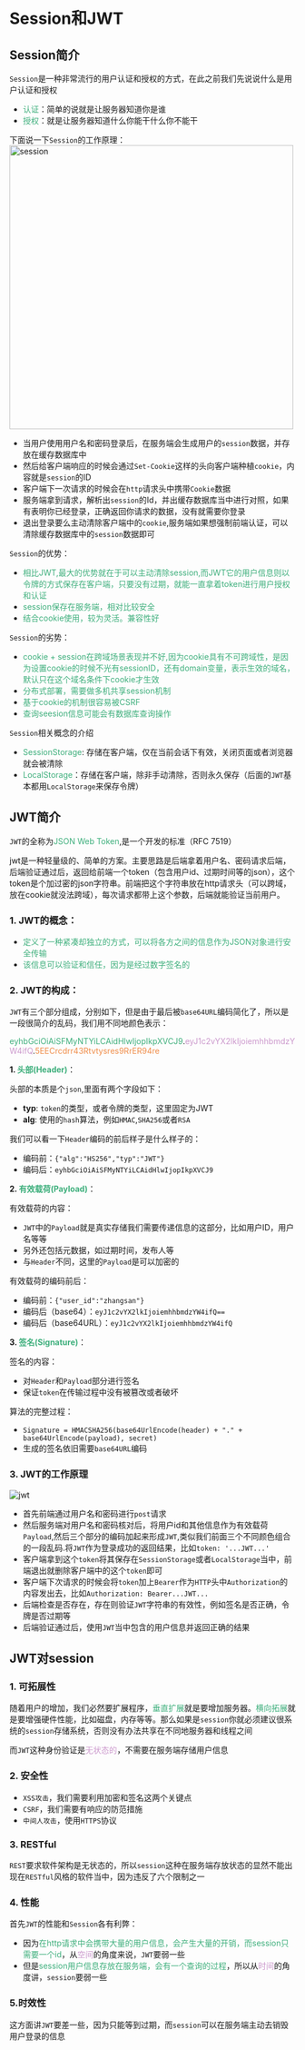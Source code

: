 # Session和JWT

## Session简介
`Session`是一种非常流行的用户认证和授权的方式，在此之前我们先说说什么是用户认证和授权
+ <font color=#3eaf7c>认证</font>：简单的说就是让服务器知道你是谁
+ <font color=#3eaf7c>授权</font>：就是让服务器知道什么你能干什么你不能干

下面说一下`Session`的工作原理：
<img :src="$withBase('/session.png')" height="500px" width="500px" alt="session">

+ 当用户使用用户名和密码登录后，在服务端会生成用户的`session`数据，并存放在缓存数据库中
+ 然后给客户端响应的时候会通过`Set-Cookie`这样的头向客户端种植`cookie`，内容就是`session`的ID
+ 客户端下一次请求的时候会在`http`请求头中携带`Cookie`数据
+ 服务端拿到请求，解析出`session`的Id，并出缓存数据库当中进行对照，如果有表明你已经登录，正确返回你请求的数据，没有就需要你登录
+ 退出登录要么主动清除客户端中的`cookie`,服务端如果想强制前端认证，可以清除缓存数据库中的`session`数据即可

`Session`的优势：
+ <font color=#3eaf7c>相比JWT,最大的优势就在于可以主动清除session,而JWT它的用户信息则以令牌的方式保存在客户端，只要没有过期，就能一直拿着token进行用户授权和认证</font>
+ <font color=#3eaf7c>session保存在服务端，相对比较安全</font>
+ <font color=#3eaf7c>结合cookie使用，较为灵活。兼容性好</font>

`Session`的劣势：
+ <font color=#3eaf7c>cookie + session在跨域场景表现并不好,因为cookie具有不可跨域性，是因为设置cookie的时候不光有sessionID，还有domain变量，表示生效的域名，默认只在这个域名条件下cookie才生效</font>
+ <font color=#3eaf7c>分布式部署，需要做多机共享session机制</font>
+ <font color=#3eaf7c>基于cookie的机制很容易被CSRF</font>
+ <font color=#3eaf7c>查询seesion信息可能会有数据库查询操作</font>

`Session`相关概念的介绍
+ <font color=#3eaf7c>SessionStorage</font>: 存储在客户端，仅在当前会话下有效，关闭页面或者浏览器就会被清除
+ <font color=#3eaf7c>LocalStorage</font>：存储在客户端，除非手动清除，否则永久保存（后面的`JWT`基本都用`LocalStorage`来保存令牌）

## JWT简介
`JWT`的全称为<font color=#3eaf7c>JSON Web Token</font>,是一个开发的标准（RFC 7519）

jwt是一种轻量级的、简单的方案。主要思路是后端拿着用户名、密码请求后端，后端验证通过后，返回给前端一个token（包含用户id、过期时间等的json），这个token是个加过密的json字符串。前端把这个字符串放在http请求头（可以跨域，放在cookie就没法跨域），每次请求都带上这个参数，后端就能验证当前用户。

### 1. JWT的概念：
+ <font color=#3eaf7c>定义了一种紧凑却独立的方式，可以将各方之间的信息作为JSON对象进行安全传输</font>
+ <font color=#3eaf7c>该信息可以验证和信任，因为是经过数字签名的</font>

### 2. JWT的构成：

`JWT`有三个部分组成，分别如下，但是由于最后被`base64URL`编码简化了，所以是一段很简介的乱码，我们用不同地颜色表示：

<font color=#3eaf7c>eyhbGciOiAiSFMyNTYiLCAidHlwIjopIkpXVCJ9</font>.<font color=#CC99CD>eyJ1c2vYX2lkIjoiemhhbmdzYW4ifQ</font>.<font color=#f08d49>5EECrcdrr43Rtvtysres9RrER94re</font>

**1. <font color=#3eaf7c>头部(Header)</font>**：

头部的本质是个`json`,里面有两个字段如下：
  + **typ**: `token`的类型，或者令牌的类型，这里固定为JWT
  + **alg**: 使用的`hash`算法，例如`HMAC`,`SHA256`或者`RSA`

我们可以看一下`Header`编码的前后样子是什么样子的：
  + 编码前：`{"alg":"HS256","typ":"JWT"}`
  + 编码后：`eyhbGciOiAiSFMyNTYiLCAidHlwIjopIkpXVCJ9`

**2. <font color=#3eaf7c>有效载荷(Payload)</font>**：

有效载荷的内容：
  + `JWT`中的`Payload`就是真实存储我们需要传递信息的这部分，比如用户ID，用户名等等
  + 另外还包括元数据，如过期时间，发布人等
  + 与`Header`不同，这里的`Payload`是可以加密的

有效载荷的编码前后：
  + 编码前：`{"user_id":"zhangsan"}`
  + 编码后（base64）：`eyJ1c2vYX2lkIjoiemhhbmdzYW4ifQ==`
  + 编码后（base64URL）：`eyJ1c2vYX2lkIjoiemhhbmdzYW4ifQ`

**3. <font color=#3eaf7c>签名(Signature)</font>**：

签名的内容：
  + 对`Header`和`Payload`部分进行签名
  + 保证`token`在传输过程中没有被篡改或者破坏

算法的完整过程：
  + `Signature = HMACSHA256(base64UrlEncode(header) + "." + base64UrlEncode(payload), secret)`
  + 生成的签名依旧需要`base64URL`编码

### 3. JWT的工作原理
<img :src="$withBase('/jwt.jpg')" alt="jwt">

+ 首先前端通过用户名和密码进行`post`请求
+ 然后服务端对用户名和密码核对后，将用户id和其他信息作为有效载荷`Payload`,然后三个部分的编码加起来形成`JWT`,类似我们前面三个不同颜色组合的一段乱码.将`JWT`作为登录成功的返回结果，比如`token: '...JWT...'`
+ 客户端拿到这个`token`将其保存在`SessionStorage`或者`LocalStorage`当中，前端退出就删除客户端中的这个`token`即可
+ 客户端下次请求的时候会将`token`加上`Bearer`作为`HTTP`头中`Authorization`的内容发出去，比如`Authorization: Bearer...JWT...`
+ 后端检查是否存在，存在则验证`JWT`字符串的有效性，例如签名是否正确，令牌是否过期等
+ 后端验证通过后，使用`JWT`当中包含的用户信息并返回正确的结果

## JWT对session

### 1. 可拓展性
随着用户的增加，我们必然要扩展程序，<font color=#3eaf7c>垂直扩展</font>就是要增加服务器。<font color=#3eaf7c>横向拓展</font>就是要增强硬件性能，比如磁盘，内存等等。那么如果是`session`你就必须建议很系统的`session`存储系统，否则没有办法共享在不同地服务器和线程之间

而`JWT`这种身份验证是<font color=#CC99CD>无状态的</font>，不需要在服务端存储用户信息

### 2. 安全性
+ `XSS攻击`，我们需要利用加密和签名这两个关键点
+ `CSRF`，我们需要有响应的防范措施
+ `中间人攻击`，使用`HTTPS`协议

### 3. RESTful
`REST`要求软件架构是无状态的，所以`session`这种在服务端存放状态的显然不能出现在`RESTful`风格的软件当中，因为违反了六个限制之一

### 4. 性能
首先`JWT`的性能和`Session`各有利弊：
+ 因为<font color=#3eaf7c>在http请求中会携带大量的用户信息，会产生大量的开销，而session只需要一个id</font>，从<font color=#CC99CD>空间</font>的角度来说，`JWT`要弱一些
+ 但是<font color=#3eaf7c>session用户信息存放在服务端，会有一个查询的过程</font>，所以从<font color=#CC99CD>时间</font>的角度讲，`session`要弱一些

### 5.时效性
这方面讲`JWT`要差一些，因为只能等到过期，而`session`可以在服务端主动去销毁用户登录的信息